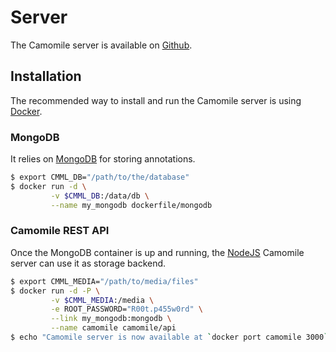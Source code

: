 # Server

The Camomile server is available on [Github](https://github.com/camomile-project/camomile-server).

## Installation

The recommended way to install and run the Camomile server is using [Docker](https://docs.docker.com/).

### MongoDB

It relies on [MongoDB](https://www.mongodb.org/) for storing annotations.

```bash
$ export CMML_DB="/path/to/the/database"
$ docker run -d \
         -v $CMML_DB:/data/db \
         --name my_mongodb dockerfile/mongodb
```

### Camomile REST API

Once the MongoDB container is up and running, the [NodeJS](https://nodejs.org/) Camomile server can use it as storage backend.


```bash
$ export CMML_MEDIA="/path/to/media/files"
$ docker run -d -P \
         -v $CMML_MEDIA:/media \
         -e ROOT_PASSWORD="R00t.p455w0rd" \
         --link my_mongodb:mongodb \
         --name camomile camomile/api
$ echo "Camomile server is now available at `docker port camomile 3000`"
```
